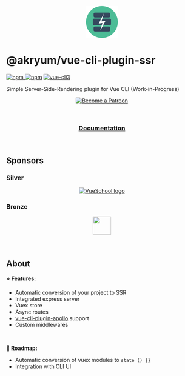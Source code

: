 
<p align="center">
  <img src="./docs/.vuepress/public/logo.png">
</p>

# @akryum/vue-cli-plugin-ssr

[![npm](https://img.shields.io/npm/v/@akryum%2Fvue-cli-plugin-ssr.svg) ![npm](https://img.shields.io/npm/dm/@akryum%2Fvue-cli-plugin-ssr.svg)](https://www.npmjs.com/package/@akryum%2Fvue-cli-plugin-ssr)
[![vue-cli3](https://img.shields.io/badge/vue--cli-3.x-brightgreen.svg)](https://github.com/vuejs/vue-cli)

Simple Server-Side-Rendering plugin for Vue CLI (Work-in-Progress)

<p align="center">
  <a href="https://www.patreon.com/akryum" target="_blank">
    <img src="https://c5.patreon.com/external/logo/become_a_patron_button.png" alt="Become a Patreon">
  </a>
</p>

<br>

<h3 align="center"><a href="https://vue-cli-plugin-ssr.netlify.com/">Documentation</a></h3>

<br>

## Sponsors

### Silver

<p align="center">
  <a href="https://vueschool.io/" target="_blank">
    <img src="https://vueschool.io/img/logo/vueschool_logo_multicolor.svg" alt="VueSchool logo" width="200px">
  </a>
</p>

### Bronze

<p align="center">
  <a href="https://vuetifyjs.com" target="_blank" title="Vuetify">
    <img src="https://cdn.vuetifyjs.com/images/logos/v-alt.svg" width="48" height="48">
  </a>
</p>

<br>

## About

**:star: Features:**

- Automatic conversion of your project to SSR
- Integrated express server
- Vuex store
- Async routes
- [vue-cli-plugin-apollo](https://github.com/Akryum/vue-cli-plugin-apollo) support
- Custom middlewares

<br>

**:rocket: Roadmap:**

- Automatic conversion of vuex modules to `state () {}`
- Integration with CLI UI

